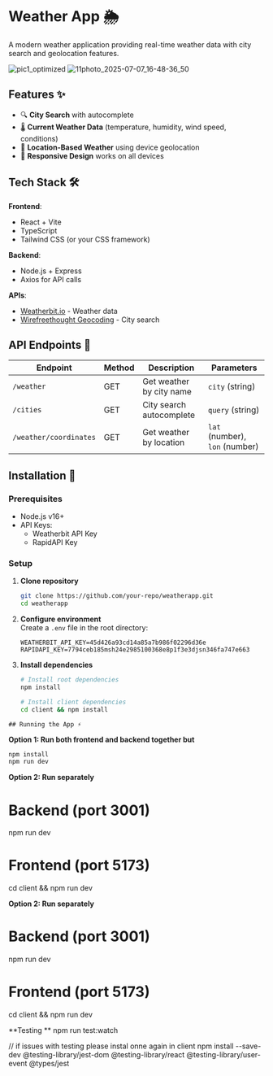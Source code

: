 # Weather App 🌦️

A modern weather application providing real-time weather data with city search and geolocation features.

![pic1_optimized](https://github.com/user-attachments/assets/2ed0b155-ef97-41d1-b3ea-209b7c0f3438)
![11photo_2025-07-07_16-48-36_50](https://github.com/user-attachments/assets/41122292-4e39-4bc9-8ae5-5bb71f6a7c85)



## Features ✨

- 🔍 **City Search** with autocomplete
- 🌡️ **Current Weather Data** (temperature, humidity, wind speed, conditions)
- 📍 **Location-Based Weather** using device geolocation
- 📱 **Responsive Design** works on all devices

## Tech Stack 🛠️

**Frontend**:

- React + Vite
- TypeScript
- Tailwind CSS (or your CSS framework)

**Backend**:

- Node.js + Express
- Axios for API calls

**APIs**:

- [Weatherbit.io](https://www.weatherbit.io/api/weather-current) - Weather data
- [Wirefreethought Geocoding](https://rapidapi.com/wirefreethought/api/) - City search

## API Endpoints 🔗

| Endpoint               | Method | Description              | Parameters                     |
| ---------------------- | ------ | ------------------------ | ------------------------------ |
| `/weather`             | GET    | Get weather by city name | `city` (string)                |
| `/cities`              | GET    | City search autocomplete | `query` (string)               |
| `/weather/coordinates` | GET    | Get weather by location  | `lat` (number), `lon` (number) |

## Installation 🚀

### Prerequisites

- Node.js v16+
- API Keys:
  - Weatherbit API Key
  - RapidAPI Key

### Setup

1. **Clone repository**

   ```bash
   git clone https://github.com/your-repo/weatherapp.git
   cd weatherapp

   ```

2. **Configure environment**  
   Create a `.env` file in the root directory:

   ```env
   WEATHERBIT_API_KEY=45d426a93cd14a85a7b986f02296d36e
   RAPIDAPI_KEY=7794ceb185msh24e2985100368e8p1f3e3djsn346fa747e663

   ```

3. **Install dependencies**

   ```bash
   # Install root dependencies
   npm install

   # Install client dependencies
   cd client && npm install
```
## Running the App ⚡
```

**Option 1: Run both frontend and backend together but**

```bash
npm install
npm run dev
```

**Option 2: Run separately**

# Backend (port 3001)
npm run dev

# Frontend (port 5173)
cd client && npm run dev

**Option 2: Run separately**

# Backend (port 3001)
npm run dev

# Frontend (port 5173)
cd client && npm run dev

**Testing **
npm run test:watch

// if issues with testing please instal onne again in client
npm install --save-dev @testing-library/jest-dom @testing-library/react @testing-library/user-event @types/jest

